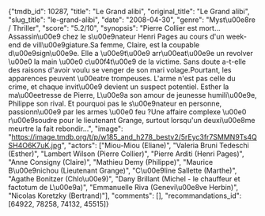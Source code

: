 {"tmdb_id": 10287, "title": "Le Grand alibi", "original_title": "Le Grand alibi", "slug_title": "le-grand-alibi", "date": "2008-04-30", "genre": "Myst\u00e8re / Thriller", "score": "5.2/10", "synopsis": "Pierre Collier est mort... Assassin\u00e9 chez le s\u00e9nateur Henri Pages au cours d'un week-end de vill\u00e9giature.Sa femme, Claire, est la coupable d\u00e9sign\u00e9e. Elle a \u00e9t\u00e9 arr\u00eat\u00e9e un revolver \u00e0 la main \u00e0 c\u00f4t\u00e9 de la victime. Sans doute a-t-elle des raisons d'avoir voulu se venger de son mari volage.Pourtant, les apparences peuvent \u00eatre trompeuses. L'arme n'est pas celle du crime, et chaque invit\u00e9 devient un suspect potentiel. Esther la ma\u00eetresse de Pierre, L\u00e9a son amour de jeunesse humili\u00e9e, Philippe son rival. Et pourquoi pas le s\u00e9nateur en personne, passionn\u00e9 par les armes \u00e0 feu ?Une affaire complexe \u00e0 r\u00e9soudre pour le lieutenant Grange, surtout lorsqu'un deuxi\u00e8me meurtre la fait rebondir...", "image": "https://image.tmdb.org/t/p/w185_and_h278_bestv2/5rEyc3fr7SMMN9Ts4QSH4O6K7uK.jpg", "actors": ["Miou-Miou (Eliane)", "Valeria Bruni Tedeschi (Esther)", "Lambert Wilson (Pierre Collier)", "Pierre Arditi (Henri Pages)", "Anne Consigny (Claire)", "Mathieu Demy (Philippe)", "Maurice B\u00e9nichou (Lieutenant Grange)", "C\u00e9line Sallette (Marthe)", "Agathe Bonitzer (Chlo\u00e9)", "Dany Brillant (Michel - le chauffeur et factotum de L\u00e9a)", "Emmanuelle Riva (Genevi\u00e8ve Herbin)", "Nicolas Koretzky (Bertrand)"], "comments": [], "recommandations_id": [64922, 78258, 74132, 45515]}
